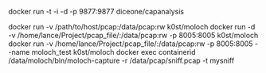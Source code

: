 docker run -t -i -d -p 9877:9877 diceone/capanalysis

docker run -v /path/to/host/pcap:/data/pcap:rw k0st/moloch
docker run -d -v /home/lance/Project/pcap_file/:/data/pcap:rw -p 8005:8005 k0st/moloch
docker run -v /home/lance/Project/pcap_file/:/data/pcap:rw -p 8005:8005 --name moloch_test k0st/moloch
docker exec containerid /data/moloch/bin/moloch-capture -r /data/pcap/sniff.pcap -t mysniff

